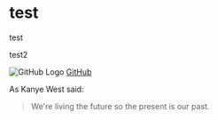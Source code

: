 test
====

test

  
test2 

![GitHub Logo](https://avatars0.githubusercontent.com/u/1142544?s=460)
[GitHub](http://github.com)

As Kanye West said:

> We're living the future so
> the present is our past.
